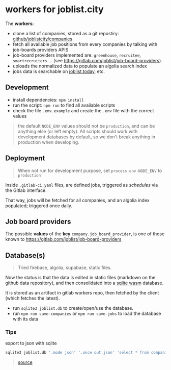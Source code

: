 # workers for joblist.city

The **workers**:
- clone a list of companies, stored as a git repostiry: [github/joblistcity/companies](https://github.com/joblistcity/companies)
- fetch all available job positions from every companies by talking with job-boards providers APIS
- job-board providers implemented are: `greenhouse`, `recruitee`, `smartrecruiters` ... (see https://gitlab.com/joblist/job-board-providers).
- uploads the normalized data to populate an algolia search index
- jobs data is searchable on [joblist.today](https://joblist.today), etc.

## Development

- install dependencies: `npm install`
- run the script: `npm run` to find all available scripts
- check the file `.env.example` and create the `.env` file with the correct values

> the default `NODE_ENV` values should not be `production`, and can be anything else (or left empty). All scripts should work with development databases by default, so we don't break anything in production when developing.

## Deployment

> When not run for development purpose, set `process.env.NODE_ENV` to `production'`

Inside `.gitlab-ci.yaml` files, are defined jobs, triggered as
*schedules* via the Gitlab interface.

That way, jobs will be fetched for all companies, and an algolia index populated; triggered once daily.

## Job board providers

The possible **values** of the **key** `company.job_board_provider`, is one of those known to https://gitlab.com/joblist/job-board-providers
## Database(s)

> Tried firebase, algolia, supabase, static files.

Now the status is that the data is edited in static files (markdown on
the github data repository), and then consolidated into a [sqlite
wasm](https://www.npmjs.com/package/@sqlite.org/sqlite-wasm) database.

It is stored as an artifact in gitlab workers repo, then fetched by
the client (which fetches the latest).

- run `sqlite3 joblist.db` to create/open/use the database.
- run `npm run save-companies` or `npm run save-jobs` to load the
  database with its data

### Tips

export to json with sqlite

```bash
sqlite3 joblist.db '.mode json' '.once out.json' 'select * from companies'
```
> [source](https://stackoverflow.com/questions/5491858/how-to-export-sqlite-to-json)
